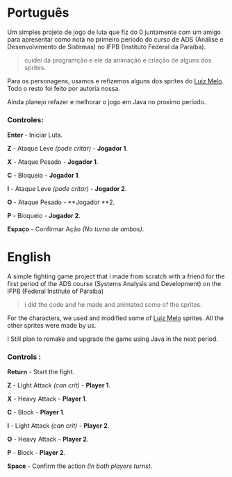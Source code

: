 # Português

Um simples projeto de jogo de luta que fiz do 0 juntamente com um amigo para apresentar como nota no primeiro período do curso de ADS (Análise e Desenvolvimento de Sistemas) no IFPB (Instituto Federal da Paraíba).
> cuidei da programção e ele da animação e criação de alguns dos sprites.

Para os personagens, usamos e refizemos alguns dos sprites do [Luiz Melo](https://luizmelo.itch.io).
Todo o resto foi feito por autoria nossa.

Ainda planejo refazer e melhorar o jogo em Java no proximo período.

### Controles:

**Enter** - Iniciar Luta.

**Z** - Ataque Leve *(pode critar)* - **Jogador 1**.

**X** - Ataque Pesado - **Jogador 1**.

**C** - Bloqueio - **Jogador 1**.

**I** - Ataque Leve *(pode critar)* - **Jogador 2**.

**O** - Ataque Pesado - **Jogador **2.

**P** - Bloqueio - **Jogador 2**.

**Espaço** - Confirmar Ação *(No turno de ambos)*.


# English

A simple fighting game project that i made from scratch with a friend
for the first period of the ADS course (Systems Analysis and Development) on the IFPB (Federal Institute of Paraíba)
> i did the code and he made and animated some of the sprites.

For the characters, we used and modified some of [Luiz Melo](https://luizmelo.itch.io) sprites.
All the other sprites were made by us.

I Still plan to remake and upgrade the game using Java in the next period.

### Controls :

**Return** - Start the fight.

**Z** - Light Attack *(can crit)* - **Player 1**.

**X** - Heavy Attack - **Player 1**.

**C** - Block - **Player 1**.

**I** - Light Attack *(can crit)* - **Player 2**.

**O** - Heavy Attack - **Player 2**.

**P** - Block - **Player 2**.

**Space** - Confirm the action *(In both players turns)*.
